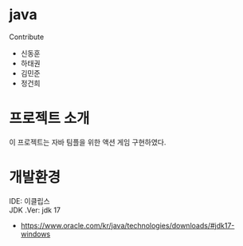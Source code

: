 # java

Contribute
- 신동훈
- 하태권
- 김민준
- 정건희

# 프로젝트 소개
이 프로젝트는 자바 팀플을 위한 액션 게임 구현하였다.

# 개발환경
IDE: 이클립스<br>
JDK .Ver: jdk 17
- https://www.oracle.com/kr/java/technologies/downloads/#jdk17-windows

